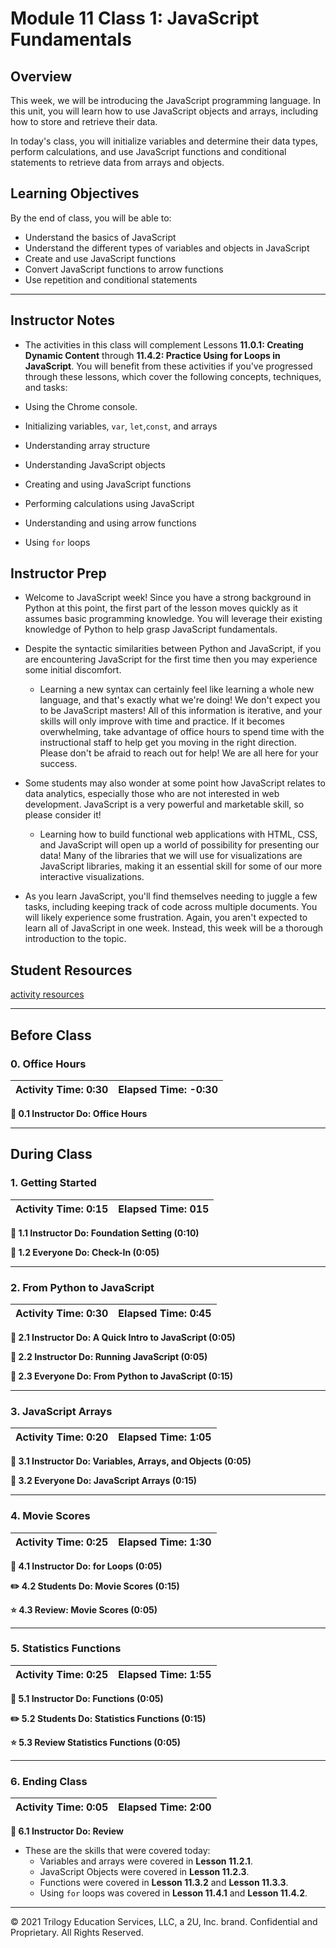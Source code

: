 # Module 11 Class 1: JavaScript Fundamentals

## Overview

This week, we will be introducing the JavaScript programming language. In this unit, you will learn how to use JavaScript objects and arrays, including how to store and retrieve their data.

In today's class, you will initialize variables and determine their data types, perform calculations, and use JavaScript functions and conditional statements to retrieve data from arrays and objects.  

## Learning Objectives

By the end of class, you will be able to:

* Understand the basics of JavaScript
* Understand the different types of variables and objects in JavaScript
* Create and use JavaScript functions
* Convert JavaScript functions to arrow functions
* Use repetition and conditional statements

- - -

## Instructor Notes

* The activities in this class will complement Lessons **11.0.1: Creating Dynamic Content** through **11.4.2: Practice Using for Loops in JavaScript**.  You will benefit from these activities if you've progressed through these lessons, which cover the following concepts, techniques, and tasks:  

* Using the Chrome console.
* Initializing variables, `var`, `let`,`const`, and arrays
* Understanding array structure
* Understanding JavaScript objects
* Creating and using JavaScript functions
* Performing calculations using JavaScript
* Understanding and using arrow functions
* Using `for` loops

## Instructor Prep

* Welcome to JavaScript week! Since you have a strong background in Python at this point, the first part of the lesson moves quickly as it assumes basic programming knowledge. You will leverage their existing knowledge of Python to help grasp JavaScript fundamentals.

* Despite the syntactic similarities between Python and JavaScript, if you are encountering JavaScript for the first time then you may experience some initial discomfort.

  * Learning a new syntax can certainly feel like learning a whole new language, and that's exactly what we're doing! We don't expect you to be JavaScript masters! All of this information is iterative, and your skills will only improve with time and practice. If it becomes overwhelming, take advantage of office hours to spend time with the instructional staff to help get you moving in the right direction. Please don't be afraid to reach out for help! We are all here for your success.

* Some students may also wonder at some point how JavaScript relates to data analytics, especially those who are not interested in web development. JavaScript is a very powerful and marketable skill, so please consider it!

  * Learning how to build functional web applications with HTML, CSS, and JavaScript will open up a world of possibility for presenting our data! Many of the libraries that we will use for visualizations are JavaScript libraries, making it an essential skill for some of our more interactive visualizations.

* As you learn JavaScript, you'll find themselves needing to juggle a few tasks, including keeping track of code across multiple documents. You will likely experience some frustration. Again, you aren't expected to learn all of JavaScript in one week. Instead, this week will be a thorough introduction to the topic.

## Student Resources

[activity resources](https://2u-data-curriculum-team.s3.amazonaws.com/data-viz-online-lesson-plans/11-Lessons/11-1-Student_Resources.zip)


- - -

## Before Class

### 0. Office Hours

| Activity Time: 0:30       |  Elapsed Time:     -0:30  |
|---------------------------|---------------------------|

<strong> 📣 0.1 Instructor Do: Office Hours</strong>

- - -

## During Class

### 1. Getting Started

| Activity Time:       0:15 |  Elapsed Time:      015  |
|---------------------------|---------------------------|

<strong>📣 1.1 Instructor Do: Foundation Setting (0:10)</strong>

<strong>🎉  1.2 Everyone Do: Check-In (0:05)</strong>

- - -

### 2. From Python to JavaScript

| Activity Time:       0:30 |  Elapsed Time:      0:45  |
|---------------------------|---------------------------|

<strong>📣 2.1 Instructor Do: A Quick Intro to JavaScript (0:05)</strong>

<strong>📣 2.2 Instructor Do: Running JavaScript (0:05)</strong>

<strong>🎉 2.3 Everyone Do: From Python to JavaScript (0:15)</strong>

- - -

### 3. JavaScript Arrays

 Activity Time:  0:20 |  Elapsed Time: 1:05  |
|----------------------|----------------------|

<strong> 📣 3.1 Instructor Do: Variables, Arrays, and Objects (0:05)</strong>

<strong>🎉 3.2 Everyone Do: JavaScript Arrays (0:15)</strong>

- - -

### 4. Movie Scores

| Activity Time:       0:25 |  Elapsed Time:      1:30  |
|---------------------------|---------------------------|

<strong>📣 4.1 Instructor Do: for Loops (0:05)</strong>

<strong>✏️ 4.2 Students Do: Movie Scores  (0:15)</strong>

<strong>⭐ 4.3 Review: Movie Scores (0:05)</strong>

- - -

### 5. Statistics Functions

| Activity Time:       0:25 |  Elapsed Time:      1:55  |
|---------------------------|---------------------------|

<strong>📣 5.1 Instructor Do: Functions (0:05)</strong>

<strong>✏️ 5.2 Students Do: Statistics Functions (0:15)</strong>

<strong>⭐ 5.3 Review Statistics Functions (0:05)</strong>

- - -

### 6. Ending Class

| Activity Time:       0:05 |  Elapsed Time:      2:00  |
|---------------------------|---------------------------|

<strong>📣  6.1 Instructor Do: Review </strong>

* These are the skills that were covered today:
  * Variables and arrays were covered in **Lesson 11.2.1**.
  * JavaScript Objects were covered in **Lesson 11.2.3**.
  * Functions were covered in **Lesson 11.3.2** and **Lesson 11.3.3**.
  * Using `for` loops was covered in **Lesson 11.4.1** and **Lesson 11.4.2**.

---

© 2021 Trilogy Education Services, LLC, a 2U, Inc. brand.  Confidential and Proprietary.  All Rights Reserved.
